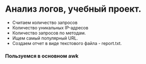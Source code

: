 # Анализ логов, учебный проект.

* Считаем количество запросов
* Количество уникальных IP-адресов
* Количество запросов по методам.
* Ищем самый популярный URL. 
* Cоздаем отчет в виде текстового файла - report.txt.

### Пользуемся в основном awk
